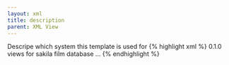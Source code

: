 ```yaml
---
layout: xml
title: description
parent: XML View
---
```

Descripe which system this template is used for
{% highlight xml %}
<views>
    <version>0.1.0</version>
    <description>views for sakila film database</description>
    ...
{% endhighlight %}

